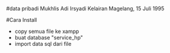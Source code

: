 #data pribadi
Mukhlis Adi Irsyadi
Kelairan Magelang, 15 Juli 1995

#Cara Install
- copy semua file ke xampp
- buat database "service_hp"
- import data sql dari file